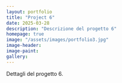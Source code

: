 ```yaml
---
layout: portfolio
title: "Project 6"
date: 2025-03-28
description: "Descrizione del progetto 6"
homepage: true
image: "/assets/images/portfolio3.jpg"
image-header:
image-paint:
gallery:
---
```


Dettagli del progetto 6.
